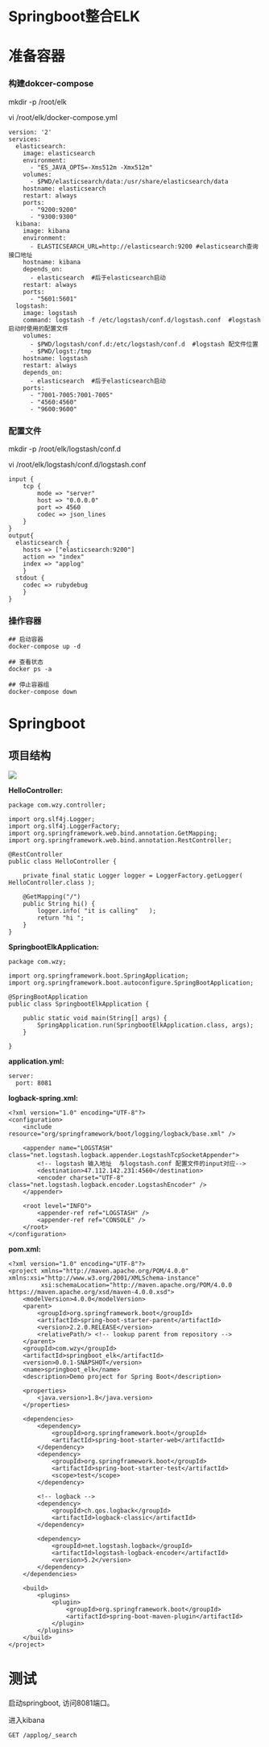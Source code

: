 # Springboot整合ELK

# 准备容器

### 构建dokcer-compose 

mkdir -p /root/elk

vi /root/elk/docker-compose.yml

	version: '2'
	services:
	  elasticsearch:
	    image: elasticsearch
	    environment:
	      - "ES_JAVA_OPTS=-Xms512m -Xmx512m"
	    volumes:
	      - $PWD/elasticsearch/data:/usr/share/elasticsearch/data
	    hostname: elasticsearch
	    restart: always
	    ports:
	      - "9200:9200"
	      - "9300:9300"
	  kibana:
	    image: kibana
	    environment:
	      - ELASTICSEARCH_URL=http://elasticsearch:9200 #elasticsearch查询接口地址
	    hostname: kibana
	    depends_on:
	      - elasticsearch  #后于elasticsearch启动
	    restart: always
	    ports:
	      - "5601:5601"
	  logstash:
	    image: logstash
	    command: logstash -f /etc/logstash/conf.d/logstash.conf  #logstash 启动时使用的配置文件
	    volumes:
	      - $PWD/logstash/conf.d:/etc/logstash/conf.d  #logstash 配文件位置
	      - $PWD/logst:/tmp
	    hostname: logstash
	    restart: always
	    depends_on:
	      - elasticsearch  #后于elasticsearch启动
	    ports:
	      - "7001-7005:7001-7005"
	      - "4560:4560"
	      - "9600:9600"





### 配置文件
mkdir -p /root/elk/logstash/conf.d

vi /root/elk/logstash/conf.d/logstash.conf

	input {
	    tcp {
	        mode => "server"
	        host => "0.0.0.0"
	        port => 4560
	        codec => json_lines
	    }
	}
	output{
	  elasticsearch {
	    hosts => ["elasticsearch:9200"]    
	    action => "index"
	    index => "applog"
	    }
	  stdout {
	    codec => rubydebug
	    }
	}



### 操作容器

	## 启动容器
	docker-compose up -d 

	## 查看状态
	docker ps -a	

	## 停止容器组
	docker-compose down


# Springboot

## 项目结构

![](Images/13.png)


**HelloController:**

	package com.wzy.controller;
	
	import org.slf4j.Logger;
	import org.slf4j.LoggerFactory;
	import org.springframework.web.bind.annotation.GetMapping;
	import org.springframework.web.bind.annotation.RestController;
	
	@RestController
	public class HelloController {
	
	    private final static Logger logger = LoggerFactory.getLogger( HelloController.class );
	
	    @GetMapping("/")
	    public String hi() {
	        logger.info( "it is calling"   );
	        return "hi ";
	    }
	}


**SpringbootElkApplication:**

	package com.wzy;
	
	import org.springframework.boot.SpringApplication;
	import org.springframework.boot.autoconfigure.SpringBootApplication;
	
	@SpringBootApplication
	public class SpringbootElkApplication {
	
	    public static void main(String[] args) {
	        SpringApplication.run(SpringbootElkApplication.class, args);
	    }
	
	}


**application.yml:**

	server:
	  port: 8081


**logback-spring.xml:**

	<?xml version="1.0" encoding="UTF-8"?>
	<configuration>
	    <include resource="org/springframework/boot/logging/logback/base.xml" />
	
	    <appender name="LOGSTASH" class="net.logstash.logback.appender.LogstashTcpSocketAppender">
	        <!-- logstash 输入地址  与logstash.conf 配置文件的input对应-->
	        <destination>47.112.142.231:4560</destination>
	        <encoder charset="UTF-8" class="net.logstash.logback.encoder.LogstashEncoder" />
	    </appender>
	
	    <root level="INFO">
	        <appender-ref ref="LOGSTASH" />
	        <appender-ref ref="CONSOLE" />
	    </root>
	</configuration>

**pom.xml:**

	<?xml version="1.0" encoding="UTF-8"?>
	<project xmlns="http://maven.apache.org/POM/4.0.0" xmlns:xsi="http://www.w3.org/2001/XMLSchema-instance"
	         xsi:schemaLocation="http://maven.apache.org/POM/4.0.0 https://maven.apache.org/xsd/maven-4.0.0.xsd">
	    <modelVersion>4.0.0</modelVersion>
	    <parent>
	        <groupId>org.springframework.boot</groupId>
	        <artifactId>spring-boot-starter-parent</artifactId>
	        <version>2.2.0.RELEASE</version>
	        <relativePath/> <!-- lookup parent from repository -->
	    </parent>
	    <groupId>com.wzy</groupId>
	    <artifactId>springboot_elk</artifactId>
	    <version>0.0.1-SNAPSHOT</version>
	    <name>springboot_elk</name>
	    <description>Demo project for Spring Boot</description>
	
	    <properties>
	        <java.version>1.8</java.version>
	    </properties>
	
	    <dependencies>
	        <dependency>
	            <groupId>org.springframework.boot</groupId>
	            <artifactId>spring-boot-starter-web</artifactId>
	        </dependency>
	        <dependency>
	            <groupId>org.springframework.boot</groupId>
	            <artifactId>spring-boot-starter-test</artifactId>
	            <scope>test</scope>
	        </dependency>
	
	        <!-- logback -->
	        <dependency>
	            <groupId>ch.qos.logback</groupId>
	            <artifactId>logback-classic</artifactId>
	        </dependency>
	
	        <dependency>
	            <groupId>net.logstash.logback</groupId>
	            <artifactId>logstash-logback-encoder</artifactId>
	            <version>5.2</version>
	        </dependency>
	    </dependencies>
	
	    <build>
	        <plugins>
	            <plugin>
	                <groupId>org.springframework.boot</groupId>
	                <artifactId>spring-boot-maven-plugin</artifactId>
	            </plugin>
	        </plugins>
	    </build>
	</project>


# 测试

启动springboot, 访问8081端口。

进入kibana

	GET /applog/_search 